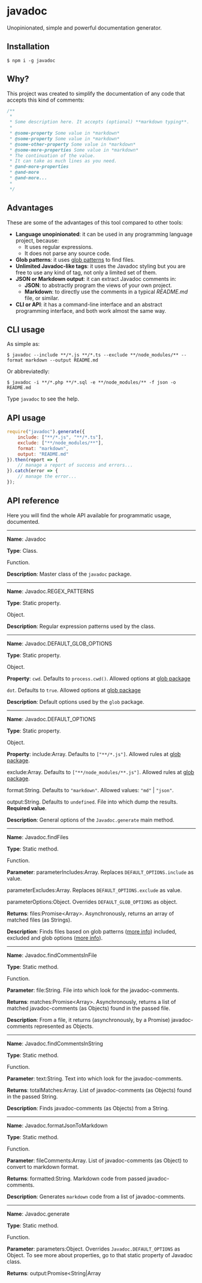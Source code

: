 # javadoc

Unopinionated, simple and powerful documentation generator.

## Installation

`$ npm i -g javadoc`

## Why?

This project was created to simplify the documentation of any code that accepts this kind of comments:

```js
/**
 * 
 * Some description here. It accepts (optional) **markdown typing**.
 * 
 * @some-property Some value in *markdown*
 * @some-property Some value in *markdown*
 * @some-other-property Some value in *markdown*
 * @some-more-properties Some value in *markdown*
 * The continuation of the value.
 * It can take as much lines as you need.
 * @and-more-properties
 * @and-more
 * @and-more...
 * 
 */
```

## Advantages

These are some of the advantages of this tool compared to other tools:

  - **Language unopinionated**: it can be used in any programming language project, because:
     - It uses regular expressions.
     - It does not parse any source code.
  - **Glob patterns**: it uses [glob patterns](https://www.npmjs.com/package/glob#glob-primer) to find files.
  - **Unlimited Javadoc-like tags**: it uses the Javadoc styling but you are free to use any kind of tag, not only a limited set of them.
  - **JSON or Markdown output**: it can extract Javadoc comments in:
     - **JSON**: to abstractly program the views of your own project.
     - **Markdown**: to directly use the comments in a typical *README.md* file, or similar.
  - **CLI or API**: it has a command-line interface and an abstract programming interface, and both work almost the same way.


## CLI usage

As simple as:

`$ javadoc --include **/*.js **/*.ts --exclude **/node_modules/** --format markdown --output README.md`

Or abbreviatedly:

`$ javadoc -i **/*.php **/*.sql -e **/node_modules/** -f json -o README.md`

Type `javadoc` to see the help.

## API usage

```js
require("javadoc").generate({
    include: ["**/*.js", "**/*.ts"],
    exclude: ["**/node_modules/**"],
    format: "markdown",
    output: "README.md"
}).then(report => {
    // manage a report of success and errors...
}).catch(error => {
    // manage the error...
});
```

## API reference

Here you will find the whole API available for programmatic usage, documented.


-----------------



**Name**: Javadoc


**Type**: Class.


Function.


**Description**: Master class of the `javadoc` package.



-------------------



**Name**: Javadoc.REGEX_PATTERNS


**Type**: Static property.


Object.


**Description**: Regular expression patterns used by the class.



-------------------------



**Name**: Javadoc.DEFAULT_GLOB_OPTIONS


**Type**: Static property.


Object.


**Property**: `cwd`. Defaults to `process.cwd()`. Allowed options at [glob package](https://www.npmjs.com/package/glob#options)


`dot`. Defaults to `true`. Allowed options at [glob package](https://www.npmjs.com/package/glob#options)


**Description**: Default options used by the `glob` package.



---------------------------



**Name**: Javadoc.DEFAULT_OPTIONS


**Type**: Static property.


Object.


**Property**: include:Array<String>. Defaults to `["**/*.js"]`. Allowed rules at [glob package](https://www.npmjs.com/package/glob).


exclude:Array<String>. Defaults to `["**/node_modules/**.js"]`. Allowed rules at [glob package](https://www.npmjs.com/package/glob).


format:String. Defaults to `"markdown"`. Allowed values: `"md"` | `"json"`.


output:String. Defaults to `undefined`. File into which dump the results. **Required value**.


**Description**: General options of the `Javadoc.generate` main method.



------------------------



**Name**: Javadoc.findFiles


**Type**: Static method.


Function.


**Parameter**: parameterIncludes:Array<String>. Replaces `DEFAULT_OPTIONS.include` as value.


parameterExcludes:Array<String>. Replaces `DEFAULT_OPTIONS.exclude` as value.


parameterOptions:Object. Overrides `DEFAULT_GLOB_OPTIONS` as object.


**Returns**: files:Promise<Array<String>>. Asynchronously, returns an array of matched files (as Strings).


**Description**: Finds files based on glob patterns ([more info](https://www.npmjs.com/package/glob#usage)) included, excluded and glob options ([more info](https://www.npmjs.com/package/glob#options)).



-------------------------------



**Name**: Javadoc.findCommentsInFile


**Type**: Static method.


Function.


**Parameter**: file:String. File into which look for the javadoc-comments.


**Returns**: matches:Promise<Array<Object>>. Asynchronously, returns a list of matched javadoc-comments (as Objects) found in the passed file.


**Description**: From a file, it returns (asynchronously, by a Promise) javadoc-comments represented as Objects.



--------------------------------



**Name**: Javadoc.findCommentsInString


**Type**: Static method.


Function.


**Parameter**: text:String. Text into which look for the javadoc-comments.


**Returns**: totalMatches:Array<Object>. List of javadoc-comments (as Objects) found in the passed String.


**Description**: Finds javadoc-comments (as Objects) from a String.



-----------------------------------



**Name**: Javadoc.formatJsonToMarkdown


**Type**: Static method.


Function.


**Parameter**: fileComments:Array<Object>. List of javadoc-comments (as Object) to convert to markdown format.


**Returns**: formatted:String. Markdown code from passed javadoc-comments.


**Description**: Generates `markdown` code from a list of javadoc-comments.



-----------------------------------



**Name**: Javadoc.generate


**Type**: Static method.


Function.


**Parameter**: parameters:Object. Overrides `Javadoc.DEFAULT_OPTIONS` as Object. To see more about properties, go to that static property of Javadoc class.


**Returns**: output:Promise<String|Array<Object>>. Depending on `parameters.format` (`"json"`|`"markdown"`), it can return an Array or a String.


**Description**: Finds included files, dismisses excluded files, extracts javadoc-comments, formats them adecuately, and dumps the results into output file, while returning the output asynchronously (as a Promise).




----------------

## Tests

To run the test, clone the repository and run `npm run test`.

## Coverage

To run the coverage test, clone the repository and run `npm run cover`.

## License

This project is licensed under [WTFPL](https://es.wikipedia.org/wiki/WTFPL), which stands for *Do What The Fuck You Want To Public License*.

## Versioning

This project adheres to [semantic versioning 2.0](https://semver.org/).

## Issues

To communicate issues [here](https://github.com/allnulled/javadoc/issues/new).
